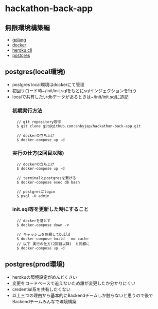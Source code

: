 # hackathon-back-app

## 無限環境構築編
- [golang](https://go.dev/)
- [docker](https://www.docker.com/)
- [heroku cli](https://devcenter.heroku.com/ja/articles/heroku-cli#install-the-heroku-cli)
- [postgres](https://www.postgresql.org/)

## postgres(local環境)
- postgres local環境はdockerにて管理
- 初回リロード時~/init/init.sqlをもとにsqlインジェクションを行う
- localで共有したいdbデータがあるときは~/init/init.sqlに追記
    ### 初期実行方法
        // git repository取得
        $ git clone git@github.com:anbyjap/hackathon-back-app.git

        // dockerの立ち上げ
        $ docker-compose up -d
    ### 実行の仕方(2回目以降)
        // dockerの立ち上げ
        $ docker-compose up -d

        // terminalとpostgresを繋げる
        $ docker-compose exec db bash

        // postgresにlogin
        $ psql -U admin
    ### init.sql等を更新した時にすること
        // dockerを落とす
        $ docker-compose down -v

        // キャッシュを無視してbuild
        $ docker-compose build --no-cache
        // 以下 実行の仕方(2回目以降)　と同様に
        $ docker-compose up -d

## postgres(prod環境)
- herokuの環境設定がめんどくさい
- 変更をコードベースで追えないため誰が変更したか分かりにくい
- credential系を共有したくない
- 以上三つの理由から基本的にBackendチームしか触らないと思うので後でBackendチームみんなで環境構築